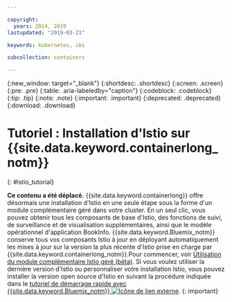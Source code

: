 ```yaml
---

copyright:
  years: 2014, 2019
lastupdated: "2019-03-21"

keywords: kubernetes, iks

subcollection: containers

---
```


{:new_window: target="_blank"}
{:shortdesc: .shortdesc}
{:screen: .screen}
{:pre: .pre}
{:table: .aria-labeledby="caption"}
{:codeblock: .codeblock}
{:tip: .tip}
{:note: .note}
{:important: .important}
{:deprecated: .deprecated}
{:download: .download}


# Tutoriel : Installation d'Istio sur {{site.data.keyword.containerlong_notm}}
{: #istio_tutorial}

**Ce contenu a été déplacé.** {{site.data.keyword.containerlong}} offre désormais une installation d'Istio en une seule étape sous la forme d'un module complémentaire géré dans votre cluster. En un seul clic, vous pouvez obtenir tous les composants de base d'Istio, des fonctions de suivi, de surveillance et de visualisation supplémentaires, ainsi que le modèle opérationnel d'application BookInfo. {{site.data.keyword.Bluemix_notm}} conserve tous vos composants Istio à jour en déployant automatiquement les mises à jour sur la version la plus récente d'Istio prise en charge par {{site.data.keyword.containerlong_notm}}.Pour commencer, voir [Utilisation du module complémentaire Istio géré (bêta)](/docs/containers?topic=containers-istio). Si vous voulez utiliser la dernière version d'Istio ou personnaliser votre installation Istio, vous pouvez installer la version open source d'Istio en suivant la procédure indiquée dans le [tutoriel de démarrage rapide avec {{site.data.keyword.Bluemix_notm}} ![Icône de lien externe](../icons/launch-glyph.svg "Icône de lien externe")](https://istio.io/docs/setup/kubernetes/quick-start-ibm/).
{: important}
